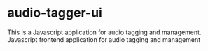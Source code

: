 # audio-tagger-ui
This is a Javascript application for audio tagging and management. 
Javascript frontend application for audio tagging and management
